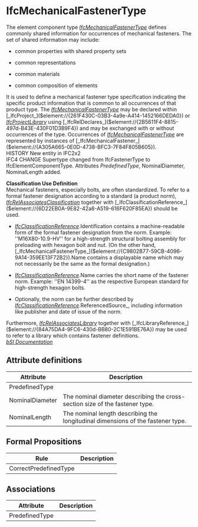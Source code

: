 IfcMechanicalFastenerType
=========================
The element component type
[_IfcMechanicalFastenerType_]($element://{C9802B77-59CB-4096-9A14-359EE13F72B2})
defines commonly shared information for occurrences of mechanical fasteners.
The set of shared information may include:  

  

  * common properties with shared property sets
  

  * common representations
  

  * common materials
  

  * common composition of elements
  

  
It is used to define a mechanical fastener type specification indicating the
specific product information that is common to all occurrences of that product
type. The
[_IfcMechanicalFastenerType_]($element://{C9802B77-59CB-4096-9A14-359EE13F72B2})
may be declared within
[_IfcProject_]($element://{261F430C-03B3-4a9e-A414-1452166DEDA0}) or
[_IfcProjectLibrary_]($element://{CA5982C4-A63E-4729-B01F-DD56944575CF}) using
[_IfcRelDeclares_]($element://{2B5611F4-8815-497d-B43E-430F01D3B9F4}) and may
be exchanged with or without occurrences of the type. Occurrences of
[_IfcMechanicalFastenerType_]($element://{C9802B77-59CB-4096-9A14-359EE13F72B2})
are represented by instances of
[_IfcMechanicalFastener_]($element://{A305A665-0E0D-4738-BFC3-7F84F805B605}).  
HISTORY New entity in IFC2x2  
IFC4 CHANGE Supertype changed from IfcFastenerType to IfcElementComponentType.
Attributes _PredefinedType_, NominalDiameter, NominalLength added.  
  
 **Classification Use Definition**  
Mechanical fasteners, especially bolts, are often standardized. To refer to a
formal fastener designation according to a standard (a product norm),
[_IfcRelAssociatesClassification_]($element://{EEF332B8-5B1A-4d36-9FDF-852E4452DF0E})
together with
[_IfcClassificationReference_]($element://{6D22EB0A-9E82-42a8-A519-616F620F85EA})
should be used.  

  

  * [_IfcClassificationReference_]($element://{6D22EB0A-9E82-42a8-A519-616F620F85EA}).Identification contains a machine-readable form of the formal fastener designation from the norm. Example: ''M16X80-10.9-HV'' for a high-strength structural bolting assembly for preloading with hexagon bolt and nut. (On the other hand, [_IfcMechanicalFastenerType_]($element://{C9802B77-59CB-4096-9A14-359EE13F72B2}).Name contains a displayable name which may not necessarily be the same as the formal designation.)
  

  * [_IfcClassificationReference_]($element://{6D22EB0A-9E82-42a8-A519-616F620F85EA}).Name carries the short name of the fastener norm. Example: ''EN 14399-4'' as the respective European standard for high-strength hexagon bolts.
  

  * Optionally, the norm can be further described by [_IfcClassificationReference_]($element://{6D22EB0A-9E82-42a8-A519-616F620F85EA}).ReferencedSource_, including information like publisher and date of issue of the norm.
  

  
Furthermore,
[_IfcRelAssociatesLibrary_]($element://{68D050C3-952D-4773-B635-972EF50F751C})
together with
[_IfcLibraryReference_]($element://{84A75DA4-9FC6-430d-BB80-2C1E591BE76A}) may
be used to refer to a library which contains fastener definitions.  
[ _bSI
Documentation_](https://standards.buildingsmart.org/IFC/DEV/IFC4_2/FINAL/HTML/schema/ifcsharedcomponentelements/lexical/ifcmechanicalfastenertype.htm)


Attribute definitions
---------------------
| Attribute       | Description                                                                     |
|-----------------|---------------------------------------------------------------------------------|
| PredefinedType  |                                                                                 |
| NominalDiameter | The nominal diameter describing the cross-section size of the fastener type.    |
| NominalLength   | The nominal length describing the longitudinal dimensions of the fastener type. |

Formal Propositions
-------------------
| Rule                  | Description   |
|-----------------------|---------------|
| CorrectPredefinedType |               |

Associations
------------
| Attribute      | Description   |
|----------------|---------------|
| PredefinedType |               |

